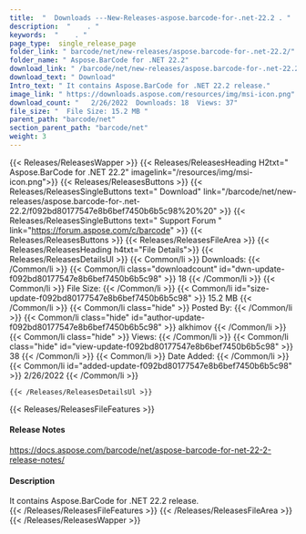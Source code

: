 ```yaml
---
title:  "  Downloads ---New-Releases-aspose.barcode-for-.net-22.2 . " 
description:  "    . " 
keywords:  "    . " 
page_type:  single_release_page
folder_link: " barcode/net/new-releases/aspose.barcode-for-.net-22.2/"
folder_name: " Aspose.BarCode for .NET 22.2"
download_link: " /barcode/net/new-releases/aspose.barcode-for-.net-22.2/f092bd80177547e8b6bef7450b6b5c98"
download_text: " Download"
Intro_text: " It contains Aspose.BarCode for .NET 22.2 release."
image_link: " https://downloads.aspose.com/resources/img/msi-icon.png"
download_count: "   2/26/2022  Downloads: 18  Views: 37"
file_size: "  File Size: 15.2 MB "
parent_path: "barcode/net"
section_parent_path: "barcode/net"
weight: 3 
---
```


{{< Releases/ReleasesWapper >}}
  {{< Releases/ReleasesHeading H2txt=" Aspose.BarCode for .NET 22.2" imagelink="/resources/img/msi-icon.png">}}
  {{< Releases/ReleasesButtons >}}
    {{< Releases/ReleasesSingleButtons text=" Download" link="/barcode/net/new-releases/aspose.barcode-for-.net-22.2/f092bd80177547e8b6bef7450b6b5c98%20%20" >}}
    {{< Releases/ReleasesSingleButtons text=" Support Forum " link="https://forum.aspose.com/c/barcode" >}}
  {{< Releases/ReleasesButtons >}}
  {{< Releases/ReleasesFileArea >}}
    {{< Releases/ReleasesHeading h4txt="File Details">}}
    {{< Releases/ReleasesDetailsUl >}}
            {{< Common/li  >}} Downloads: {{< /Common/li >}} 
      {{< Common/li class="downloadcount" id="dwn-update-f092bd80177547e8b6bef7450b6b5c98" >}} 18 {{< /Common/li >}} 
      {{< Common/li  >}} File Size: {{< /Common/li >}} 
      {{< Common/li id="size-update-f092bd80177547e8b6bef7450b6b5c98" >}} 15.2 MB {{< /Common/li >}} 
      {{< Common/li  class="hide" >}} Posted By: {{< /Common/li >}} 
      {{< Common/li class="hide" id="author-update-f092bd80177547e8b6bef7450b6b5c98" >}} alkhimov {{< /Common/li >}} 
      {{< Common/li class="hide"  >}} Views: {{< /Common/li >}} 
      {{< Common/li class="hide" id="view-update-f092bd80177547e8b6bef7450b6b5c98" >}} 38 {{< /Common/li >}} 
      {{< Common/li  >}} Date Added: {{< /Common/li >}} 
      {{< Common/li id="added-update-f092bd80177547e8b6bef7450b6b5c98" >}} 2/26/2022 {{< /Common/li >}} 

    {{< /Releases/ReleasesDetailsUl >}}

  {{< Releases/ReleasesFileFeatures >}}
      <h4>Release Notes</h4><div><a href="https://docs.aspose.com/barcode/net/aspose-barcode-for-net-22-2-release-notes/">https://docs.aspose.com/barcode/net/aspose-barcode-for-net-22-2-release-notes/</a></div><h4>Description</h4><div class="HTMLDescription">It contains Aspose.BarCode for .NET 22.2 release.</div>
  {{< /Releases/ReleasesFileFeatures >}}
 {{< /Releases/ReleasesFileArea >}}
{{< /Releases/ReleasesWapper >}}


